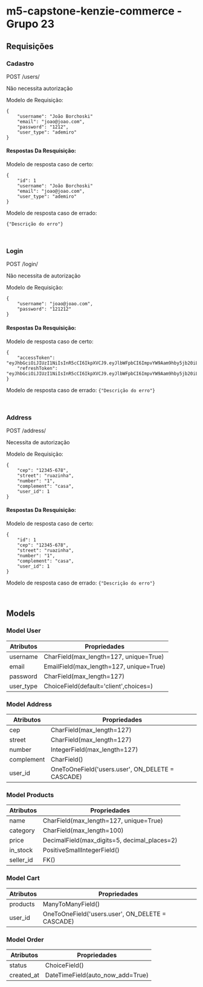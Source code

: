 # m5-capstone-kenzie-commerce - Grupo 23

## Requisições

### Cadastro

POST /users/

Não necessita autorização

Modelo de Requisição:

```
{
    "username": "João Borchoski"
    "email": "joao@joao.com",
    "password": "1212",
    "user_type": "ademiro"
}
```

#### Respostas Da Resquisição: <br/>

Modelo de resposta caso de certo:

```
{
    "id": 1
    "username": "João Borchoski"
    "email": "joao@joao.com",
    "user_type": "ademiro"
}
```

Modelo de resposta caso de errado:

`{"Descrição do erro"}`

<br/>

### Login

POST /login/

Não necessita de autorização

Modelo de Requisição:

```
{
    "username": "joao@joao.com",
    "password": "121212"
}
```

#### Respostas Da Resquisição: <br/>

Modelo de resposta caso de certo:

```
{
    "accessToken": "eyJhbGciOiJIUzI1NiIsInR5cCI6IkpXVCJ9.eyJlbWFpbCI6ImpvYW9Aam9hby5jb20iLCJpYXQiOjE2NzI3NjYwMTcsImV4cCI6MTY3Mjc2OTYxNywic3ViIjoiMSJ9",
    "refreshToken": "eyJhbGciOiJIUzI1NiIsInR5cCI6IkpXVCJ9.eyJlbWFpbCI6ImpvYW9Aam9hby5jb20iLCJpYXQiOjE2NzI3NjYwMTcsImV4cCI6MTY3Mjc2OTYxNywic3ViIjoiMSJ9"
}
```

Modelo de resposta caso de errado:
`{"Descrição do erro"}`

<br/>

### Address

POST /address/

Necessita de autorização

Modelo de Requisição:

```
{
    "cep": "12345-678",
    "street": "ruazinha",
    "number": "1",
    "complement": "casa",
    "user_id": 1
}
```

#### Respostas Da Resquisição: <br/>

Modelo de resposta caso de certo:

```
{
    "id": 1
    "cep": "12345-678",
    "street": "ruazinha",
    "number": "1",
    "complement": "casa",
    "user_id": 1
}
```

Modelo de resposta caso de errado:
`{"Descrição do erro"}`

<br/>

## Models

### Model User

| Atributos | Propriedades                            |
| --------- | --------------------------------------- |
| username  | CharField(max_length=127, unique=True)  |
| email     | EmailField(max_length=127, unique=True) |
| password  | CharField(max_length=127)               |
| user_type | ChoiceField(default='client',choices=)  |

### Model Address

| Atributos  | Propriedades                                     |
| ---------- | ------------------------------------------------ |
| cep        | CharField(max_length=127)                        |
| street     | CharField(max_length=127)                        |
| number     | IntegerField(max_length=127)                     |
| complement | CharField()                                      |
| user_id    | OneToOneField('users.user', ON_DELETE = CASCADE) |

### Model Products

| Atributos | Propriedades                                 |
| --------- | -------------------------------------------- |
| name      | CharField(max_length=127, unique=True)       |
| category  | CharField(max_length=100)                    |
| price     | DecimalField(max_digits=5, decimal_places=2) |
| in_stock  | PositiveSmallIntegerField()                  |
| seller_id | FK()                                         |

### Model Cart

| Atributos | Propriedades                                     |
| --------- | ------------------------------------------------ |
| products  | ManyToManyField()                                |
| user_id   | OneToOneField('users.user', ON_DELETE = CASCADE) |

### Model Order

| Atributos  | Propriedades                     |
| ---------- | -------------------------------- |
| status     | ChoiceField()                    |
| created_at | DateTimeField(auto_now_add=True) |
